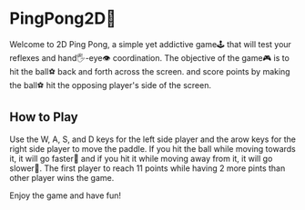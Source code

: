 # PingPong2D🏓
Welcome to 2D Ping Pong, a simple yet addictive game🕹️ that will test your reflexes and hand🖐️-eye👁️ coordination. The objective of the game🎮 is to hit the ball⚽ back and forth across the screen. and score points by making the ball⚽ hit the opposing player's side of the screen.

## How to Play
Use the W, A, S, and D keys for the left side player and the arow keys for the right side player to move the paddle.
If you hit the ball while moving towards it, it will go faster🐇 and if you hit it while moving away from it, it will go slower🐌.
The first player to reach 11 points while having 2 more pints than other player wins the game.

Enjoy the game and have fun!
